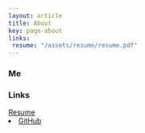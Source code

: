 ```yaml
---
layout: article
title: About
key: page-about
links:
 resume: "/assets/resume/resume.pdf"
---
```


### Me
### Links

<a href="{{ page.resume }}">
Resume
<i class="fas fa-file"></i>
</a>
</li>

<li>
<a href="{{ site.author.linkedin }}">
GitHub
<i class="fab fa-github"></i>
</a>
